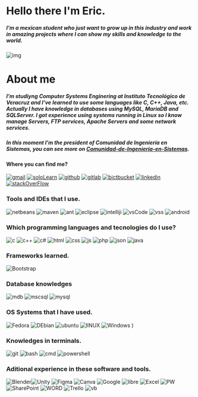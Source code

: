# Hello there I'm Eric.
##### I'm a mexican student who just want to grow up in this industry and work in amazing projects where I can show my skills and knowledge to the world. 
![img](https://i.imgur.com/aVrtEzh.png)

# About me
##### I'm studiyng Computer Systems Enginering at Instituto Tecnológico de Veracruz and I've learned to use some languages like C, C++, Java, etc. Actually I have knowledge in databases using MySQL, MariaDB and SQLServer. I got experience using systems running in Linux so I know manage Servers, FTP services, Apache Servers and some network services.

##### In this moment I'm the president of Comunidad de Ingeniería en Sistemas, you can see more on [Comunidad-de-Ingeniería-en-Sistemas](https://github.com/Comunidad-De-Ingenieria-en-Sistemas).

#### Where you can find me?
[![gmail](https://img.shields.io/badge/Gmail-D14836?style=for-the-badge&logo=gmail&logoColor=white)](mailto:ericmontalvo44@gmail.com?Subject=Request%20Mission) [![soloLearn](https://img.shields.io/badge/-Sololearn-3a464b?style=for-the-badge&logo=Sololearn&logoColor=white)](https://www.sololearn.com/profile/12934494) [![github](https://img.shields.io/badge/GitHub-100000?style=for-the-badge&logo=github&logoColor=white)](https://github.com/emmc316) [![gitlab](https://img.shields.io/badge/GitLab-330F63?style=for-the-badge&logo=gitlab&logoColor=white)](https://gitlab.com/emmc316) [![bictbucket](https://img.shields.io/badge/Bitbucket-0747a6?style=for-the-badge&logo=bitbucket&logoColor=white)](https://bitbucket.org/emmc316/) [![linkedin](https://img.shields.io/badge/LinkedIn-0077B5?style=for-the-badge&logo=linkedin&logoColor=white)](https://www.linkedin.com/in/emmc316/)  [![stackOverFlow](https://img.shields.io/badge/Stack_Overflow-FE7A16?style=for-the-badge&logo=stack-overflow&logoColor=white)](https://stackoverflow.com/users/15986721/emmc316)

### Tools and IDEs that I use.

![netbeans](https://img.shields.io/badge/apache%20netbeans-1B6AC6?style=for-the-badge&logo=apache%20netbeans%20IDE&logoColor=white) ![maven](https://img.shields.io/badge/Apache%20Maven-C71A36?style=for-the-badge&logo=Apache%20Maven&logoColor=white) ![ant](https://img.shields.io/badge/Apache%20Ant-AZ543VM?style=for-the-badge&logo=Apache%20Ant&logoColor=white) ![eclipse](https://img.shields.io/badge/Eclipse-2C2255?style=for-the-badge&logo=eclipse&logoColor=white) ![intelliji](https://img.shields.io/badge/IntelliJ_IDEA-000000.svg?style=for-the-badge&logo=intellij-idea&logoColor=white) ![vsCode](https://img.shields.io/badge/Visual_Studio_Code-0078D4?style=for-the-badge&logo=visual%20studio%20code&logoColor=white) ![vss](https://img.shields.io/badge/Visual_Studio-5C2D91?style=for-the-badge&logo=visual%20studio&logoColor=white) ![android](https://img.shields.io/badge/Android_Studio-3DDC84?style=for-the-badge&logo=android-studio&logoColor=white)

### Which programming languages and tecnologies do I use?
![c](https://img.shields.io/badge/C-00599C?style=for-the-badge&logo=c&logoColor=white) ![c++](https://img.shields.io/badge/C%2B%2B-00599C?style=for-the-badge&logo=c%2B%2B&logoColor=white) ![c#](https://img.shields.io/badge/C%23-239120?style=for-the-badge&logo=c-sharp&logoColor=white) ![html](https://img.shields.io/badge/HTML5-E34F26?style=for-the-badge&logo=html5&logoColor=white) ![css](https://img.shields.io/badge/CSS3-1572B6?style=for-the-badge&logo=css3&logoColor=white) ![js](https://img.shields.io/badge/JavaScript-323330?style=for-the-badge&logo=javascript&logoColor=F7DF1E) ![php](https://img.shields.io/badge/PHP-777BB4?style=for-the-badge&logo=php&logoColor=white) ![json](https://img.shields.io/badge/json-5E5C5C?style=for-the-badge&logo=json&logoColor=white) ![java](https://img.shields.io/badge/OpenJDK-ED8B00?style=for-the-badge&logo=openjdk&logoColor=white)

### Frameworks learned.
![Bootstrap](https://img.shields.io/badge/Bootstrap-7952B3?style=for-the-badge&logo=bootstrap&logoColor=white)

### Database knowledges
![mdb](https://img.shields.io/badge/MariaDB-003545?style=for-the-badge&logo=mariadb&logoColor=white) ![mscsql](https://img.shields.io/badge/Microsoft%20SQL%20Server-CC2927?style=for-the-badge&logo=microsoft%20sql%20server&logoColor=white) ![mysql](https://img.shields.io/badge/MySQL-005C84?style=for-the-badge&logo=mysql&logoColor=white)

### OS Systems that I have used.
![Fedora](https://img.shields.io/badge/Fedora-294172?style=for-the-badge&logo=fedora&logoColor=white) ![DEbian](https://img.shields.io/badge/Debian-A81D33?style=for-the-badge&logo=debian&logoColor=white) ![ubuntu](https://img.shields.io/badge/Ubuntu-E95420?style=for-the-badge&logo=ubuntu&logoColor=white) ![lINUX](https://img.shields.io/badge/Linux-FCC624?style=for-the-badge&logo=linux&logoColor=black)  ![Windows](https://img.shields.io/badge/Windows-0078D6?style=for-the-badge&logo=windows&logoColor=white) )

### Knowledges in terminals.
![git](https://img.shields.io/badge/GIT-E44C30?style=for-the-badge&logo=git&logoColor=white) ![bash](https://img.shields.io/badge/GNU%20Bash-4EAA25?style=for-the-badge&logo=GNU%20Bash&logoColor=white) ![cmd](https://img.shields.io/badge/windows%20terminal-4D4D4D?style=for-the-badge&logo=windows%20terminal&logoColor=white) ![powershell](https://img.shields.io/badge/powershell-5391FE?style=for-the-badge&logo=powershell&logoColor=white)


### Aditional experience in these software and tools.
![Blender](https://img.shields.io/badge/blender-%23F5792A.svg?style=for-the-badge&logo=blender&logoColor=white)![Unity](https://img.shields.io/badge/unity-%23222C37.svg?style=for-the-badge&logo=Unity&logoColor=white) ![Figma](https://img.shields.io/badge/Figma-F24E1E?style=for-the-badge&logo=figma&logoColor=white) ![Canva](https://img.shields.io/badge/Canva-%2300C4CC.svg?&style=for-the-badge&logo=Canva&logoColor=white) ![Google](https://img.shields.io/badge/Google%20Sheets-34A853?style=for-the-badge&logo=google-sheets&logoColor=white) ![libre](https://img.shields.io/badge/LibreOffice-18A303?style=for-the-badge&logo=LibreOffice&logoColor=white) ![Excel](https://img.shields.io/badge/Microsoft_Excel-217346?style=for-the-badge&logo=microsoft-excel&logoColor=white) ![PW](https://img.shields.io/badge/Microsoft_PowerPoint-B7472A?style=for-the-badge&logo=microsoft-powerpoint&logoColor=white) ![SharePoint](https://img.shields.io/badge/Microsoft_SharePoint-0078D4?style=for-the-badge&logo=microsoft-sharepoint&logoColor=white) ![WORD](https://img.shields.io/badge/Microsoft_Word-2B579A?style=for-the-badge&logo=microsoft-word&logoColor=white) ![Trello](https://img.shields.io/badge/Trello-0052CC?style=for-the-badge&logo=trello&logoColor=white) ![vb](https://img.shields.io/badge/VirtualBox-21416b?style=for-the-badge&logo=VirtualBox&logoColor=white)


